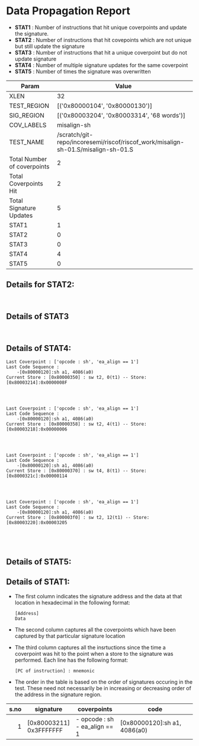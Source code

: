 
# Data Propagation Report

- **STAT1** : Number of instructions that hit unique coverpoints and update the signature.
- **STAT2** : Number of instructions that hit covepoints which are not unique but still update the signature
- **STAT3** : Number of instructions that hit a unique coverpoint but do not update signature
- **STAT4** : Number of multiple signature updates for the same coverpoint
- **STAT5** : Number of times the signature was overwritten

| Param                     | Value    |
|---------------------------|----------|
| XLEN                      | 32      |
| TEST_REGION               | [('0x80000104', '0x80000130')]      |
| SIG_REGION                | [('0x80003204', '0x80003314', '68 words')]      |
| COV_LABELS                | misalign-sh      |
| TEST_NAME                 | /scratch/git-repo/incoresemi/riscof/riscof_work/misalign-sh-01.S/misalign-sh-01.S    |
| Total Number of coverpoints| 2     |
| Total Coverpoints Hit     | 2      |
| Total Signature Updates   | 5      |
| STAT1                     | 1      |
| STAT2                     | 0      |
| STAT3                     | 0     |
| STAT4                     | 4     |
| STAT5                     | 0     |

## Details for STAT2:

```


```

## Details of STAT3

```


```

## Details of STAT4:

```
Last Coverpoint : ['opcode : sh', 'ea_align == 1']
Last Code Sequence : 
	-[0x80000120]:sh a1, 4086(a0)
Current Store : [0x80000350] : sw t2, 0(t1) -- Store: [0x80003214]:0x0000008F




Last Coverpoint : ['opcode : sh', 'ea_align == 1']
Last Code Sequence : 
	-[0x80000120]:sh a1, 4086(a0)
Current Store : [0x80000358] : sw t2, 4(t1) -- Store: [0x80003218]:0x00000006




Last Coverpoint : ['opcode : sh', 'ea_align == 1']
Last Code Sequence : 
	-[0x80000120]:sh a1, 4086(a0)
Current Store : [0x80000370] : sw t4, 8(t1) -- Store: [0x8000321c]:0x00000114




Last Coverpoint : ['opcode : sh', 'ea_align == 1']
Last Code Sequence : 
	-[0x80000120]:sh a1, 4086(a0)
Current Store : [0x800003f0] : sw t2, 12(t1) -- Store: [0x80003220]:0x00003205





```

## Details of STAT5:



## Details of STAT1:

- The first column indicates the signature address and the data at that location in hexadecimal in the following format: 
  ```
  [Address]
  Data
  ```

- The second column captures all the coverpoints which have been captured by that particular signature location

- The third column captures all the insrtuctions since the time a coverpoint was
  hit to the point when a store to the signature was performed. Each line has
  the following format:
  ```
  [PC of instruction] : mnemonic
  ```
- The order in the table is based on the order of signatures occuring in the
  test. These need not necessarily be in increasing or decreasing order of the
  address in the signature region.

|s.no|        signature         |             coverpoints              |              code               |
|---:|--------------------------|--------------------------------------|---------------------------------|
|   1|[0x80003211]<br>0x3FFFFFFF|- opcode : sh<br> - ea_align == 1<br> |[0x80000120]:sh a1, 4086(a0)<br> |
